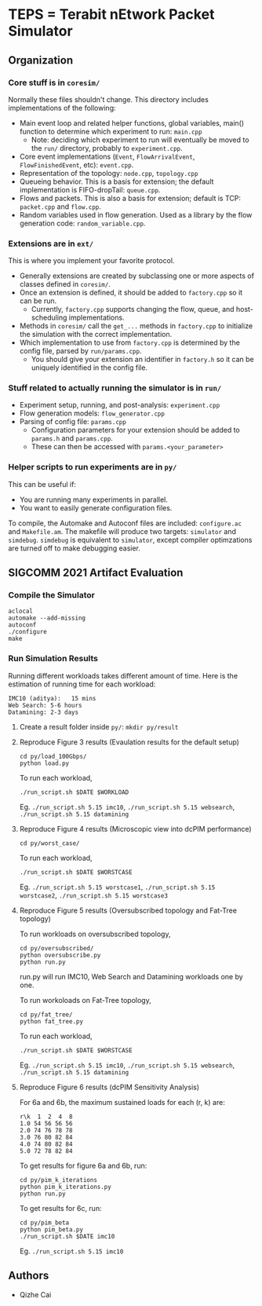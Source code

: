 # TEPS = Terabit nEtwork Packet Simulator

## Organization

### Core stuff is in `coresim/` 

Normally these files shouldn't change. This directory includes implementations of the following:
* Main event loop and related helper functions, global variables, main() function to determine which experiment to run: `main.cpp`
    * Note: deciding which experiment to run will eventually be moved to the `run/` directory, probably to `experiment.cpp`.
* Core event implementations (`Event`, `FlowArrivalEvent`, `FlowFinishedEvent`, etc): `event.cpp`.
* Representation of the topology: `node.cpp`, `topology.cpp`
* Queueing behavior. This is a basis for extension; the default implementation is FIFO-dropTail: `queue.cpp`.
* Flows and packets. This is also a basis for extension; default is TCP: `packet.cpp` and `flow.cpp`.
* Random variables used in flow generation. Used as a library by the flow generation code: `random_variable.cpp`.

### Extensions are in `ext/`

This is where you implement your favorite protocol.
* Generally extensions are created by subclassing one or more aspects of classes defined in `coresim/`.
* Once an extension is defined, it should be added to `factory.cpp` so it can be run. 
    * Currently, `factory.cpp` supports changing the flow, queue, and host-scheduling implementations.
* Methods in `coresim/` call the `get_...` methods in `factory.cpp` to initialize the simulation with the correct implementation.
* Which implementation to use from `factory.cpp` is determined by the config file, parsed by `run/params.cpp`.
    * You should give your extension an identifier in `factory.h` so it can be uniquely identified in the config file.

### Stuff related to actually running the simulator is in `run/`

* Experiment setup, running, and post-analysis: `experiment.cpp`
* Flow generation models: `flow_generator.cpp`
* Parsing of config file: `params.cpp`
    * Configuration parameters for your extension should be added to `params.h` and `params.cpp`.
    * These can then be accessed with `params.<your_parameter>`

### Helper scripts to run experiments are in `py/`

This can be useful if:
* You are running many experiments in parallel.
* You want to easily generate configuration files.

To compile, the Automake and Autoconf files are included: `configure.ac` and `Makefile.am`. The makefile will produce two targets: `simulator` and `simdebug`. 
`simdebug` is equivalent to `simulator`, except compiler optimzations are turned off to make debugging easier.

## SIGCOMM 2021 Artifact Evaluation

### Compile the Simulator

```
aclocal
automake --add-missing
autoconf
./configure 
make
```
###  Run Simulation Results

Running different workloads takes different amount of time. Here is the estimation of running time for each workload:

```
IMC10 (aditya):   15 mins
Web Search: 5-6 hours
Datamining: 2-3 days
```

1. Create a result folder inside `py/`: `mkdir py/result`

2. Reproduce Figure 3 results (Evaulation results for the default setup)

   ```
   cd py/load_100Gbps/
   python load.py
   ```

   To run each workload, 

   ```
   ./run_script.sh $DATE $WORKLOAD
   ```
   Eg. `./run_script.sh 5.15 imc10`, `./run_script.sh 5.15 websearch`, `./run_script.sh 5.15 datamining`

3. Reproduce Figure 4 results (Microscopic view into dcPIM performance)

   ```
   cd py/worst_case/
   ```

   To run each workload, 

   ```
   ./run_script.sh $DATE $WORSTCASE
   ```
   Eg. `./run_script.sh 5.15 worstcase1`, `./run_script.sh 5.15 worstcase2`, `./run_script.sh 5.15 worstcase3`

4. Reproduce Figure 5 results (Oversubscribed topology and Fat-Tree topology)

   To run workloads on oversubscribed topology,
   ```
   cd py/oversubscribed/
   python oversubscribe.py
   python run.py
   ```
   run.py will run IMC10, Web Search and Datamining workloads one by one.
   
   To run workoloads on Fat-Tree topology,
   ```
   cd py/fat_tree/
   python fat_tree.py
   ```

   To run each workload, 
   ```
   ./run_script.sh $DATE $WORSTCASE
   ```
   Eg. `./run_script.sh 5.15 imc10`, `./run_script.sh 5.15 websearch`, `./run_script.sh 5.15 datamining`
   
5. Reproduce Figure 6 results (dcPIM Sensitivity Analysis)

   For 6a and 6b, the maximum sustained loads for each (r, k) are:
   ```
   r\k  1  2  4  8
   1.0 54 56 56 56
   2.0 74 76 78 78
   3.0 76 80 82 84
   4.0 74 80 82 84
   5.0 72 78 82 84
   ```
   To get results for figure 6a and 6b, run:
   ```
   cd py/pim_k_iterations
   python pim_k_iterations.py
   python run.py
   ```
   To get results for 6c, run:
   ```
   cd py/pim_beta
   python pim_beta.py
   ./run_script.sh $DATE imc10
   ```
   Eg.  `./run_script.sh 5.15 imc10`
## Authors

* Qizhe Cai

